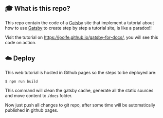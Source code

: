 ## 🎓 What is this repo?

This repo contain the code of a [Gatsby](https://www.gatsbyjs.org/) site that implement a tutorial about how to use [Gatsby](https://www.gatsbyjs.org/) to create step by step a tutorial site, is like a paradox!!

Visit the tutorial on https://joolfe.github.io/gatsby-for-docs/, you will see this code on action.

## ☁️ Deploy

This web tutorial is hosted in Github pages so the steps to be deployed are:

```
$ npm run build
```

This command will clean the gatsby cache, generate all the static sources and move content to `/docs` folder.

Now just push all changes to git repo, after some time will be automatically published in github pages.





